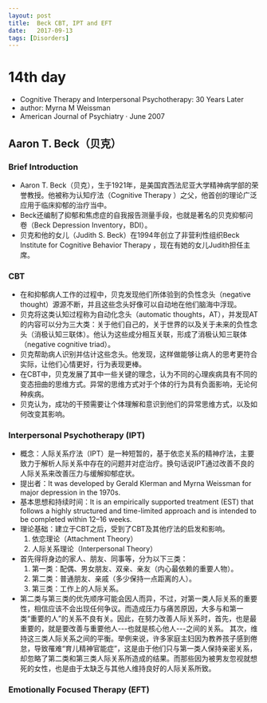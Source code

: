 ```yaml
---
layout: post
title:  Beck CBT, IPT and EFT
date:   2017-09-13
tags: [Disorders]
---
```

# 14th day

* Cognitive Therapy and Interpersonal Psychotherapy: 30 Years Later
* author: Myrna M Weissman
* American Journal of Psychiatry · June 2007

## Aaron T. Beck（贝克）
### Brief Introduction
* Aaron T. Beck（贝克），生于1921年，是美国宾西法尼亚大学精神病学部的荣誉教授。他被称为认知疗法（Cognitive Therapy ）之父，他首创的理论广泛应用于临床抑郁的治疗当中。
* Beck还编制了抑郁和焦虑症的自我报告测量手段，也就是著名的贝克抑郁问卷（Beck Depression Inventory，BDI）。
* 贝克和他的女儿（Judith S. Beck）在1994年创立了非营利性组织Beck Institute for Cognitive Behavior Therapy ，现在有她的女儿Judith担任主席。


### CBT
* 在和抑郁病人工作的过程中，贝克发现他们所体验到的负性念头（negative thought）源源不断，并且这些念头好像可以自动地在他们脑海中浮现。
* 贝克将这类认知过程称为自动化念头（automatic thoughts，AT），并发现AT的内容可以分为三大类：关于他们自己的，关于世界的以及关于未来的负性念头（消极认知三联体）。他认为这些成分相互关联，形成了消极认知三联体（negative cognitive triad）。
* 贝克帮助病人识别并估计这些念头。他发现，这样做能够让病人的思考更符合实际，让他们心情更好，行为表现更棒。
* 在CBT中，贝克发展了其中一些关键的理念，认为不同的心理疾病具有不同的变态扭曲的思维方式。异常的思维方式对于个体的行为具有负面影响，无论何种疾病。
* 贝克认为，成功的干预需要让个体理解和意识到他们的异常思维方式，以及如何改变其影响。

### Interpersonal Psychotherapy (IPT)
* 概念：人际关系疗法（IPT）是一种短暂的，基于依恋关系的精神疗法，主要致力于解析人际关系中存在的问题并对症治疗。换句话说IPT通过改善不良的人际关系来改善压力与缓解抑郁症状。
* 提出者：It was developed by Gerald Klerman and Myrna Weissman for major depression in the 1970s.
* 基本思想和持续时间：It is an empirically supported treatment (EST) that follows a highly structured and time-limited approach and is intended to be completed within 12–16 weeks.
* 理论基础：建立于CBT之后，受到了CBT及其他疗法的启发和影响。
     1. 依恋理论（Attachment Theory）
     2. 人际关系理论（Interpersonal Theory）
* 首先得将身边的家人、朋友、同事等，分为以下三类：  
    1. 第一类：配偶、男女朋友、双亲、亲友（内心最依赖的重要人物）。
    2. 第二类：普通朋友、亲戚（多少保持一点距离的人）。
    3. 第三类：工作上的人际关系。
* 第二类与第三类的优先顺序可能会因人而异，不过，对第一类人际关系的重要性，相信应该不会出现任何争议。而造成压力与痛苦原因，大多与和第一类“重要的人”的关系不良有关。因此，在努力改善人际关系时，首先，也是最重要的，就是要改善与重要他人---也就是核心他人---之间的关系。  其次，维持这三类人际关系之间的平衡。举例来说，许多家庭主妇因为教养孩子感到倦怠，导致罹难“育儿精神官能症”，这是由于他们只与第一类人保持亲密关系，却忽略了第二类和第三类人际关系所造成的结果。而那些因为被男友忽视就想死的女性，也是由于太缺乏与其他人维持良好的人际关系所致。


### Emotionally Focused Therapy (EFT)
